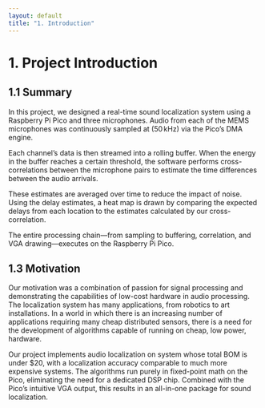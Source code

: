 ```yaml
---
layout: default
title: "1. Introduction"
---
```


# 1. Project Introduction

## 1.1 Summary

In this project, we designed a real-time sound localization system using a Raspberry Pi Pico and three microphones. Audio from each of the MEMS microphones was continuously sampled at \($50\,\mathrm{kHz}$\) via the Pico’s DMA engine.

Each channel’s data is then streamed into a rolling buffer. When the energy in the buffer reaches a certain threshold, the software performs cross-correlations between the microphone pairs to estimate the time differences between the audio arrivals.

These estimates are averaged over time to reduce the impact of noise. Using the delay estimates, a heat map is drawn by comparing the expected delays from each location to the estimates calculated by our cross-correlation.

The entire processing chain—from sampling to buffering, correlation, and VGA drawing—executes on the Raspberry Pi Pico.

## 1.3 Motivation

Our motivation was a combination of passion for signal processing and demonstrating the capabilities of low-cost hardware in audio processing. The localization system has many applications, from robotics to art installations. In a world in which there is an increasing number of applications requiring many cheap distributed sensors, there is a need for the development of algorithms capable of running on cheap, low power, hardware. 

Our project implements audio localization on system whose total BOM is under $20, with a localization accuracy comparable to much more expensive systems. The algorithms run purely in fixed-point math on the Pico, eliminating the need for a dedicated DSP chip. Combined with the Pico’s intuitive VGA output, this results in an all-in-one package for sound localization.